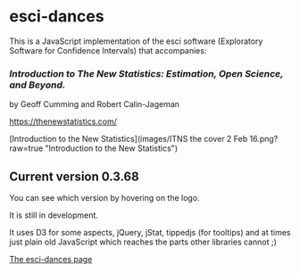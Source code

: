 # esci-dances

This is a JavaScript implementation of the esci software (Exploratory Software for Confidence Intervals) that accompanies: 

### _Introduction to The New Statistics: Estimation, Open Science, and Beyond._
by Geoff Cumming and Robert Calin-Jageman

https://thenewstatistics.com/

[Introduction to the New Statistics](images/ITNS the cover 2 Feb 16.png?raw=true "Introduction to the New Statistics")


## Current version 0.3.68 

You can see which version by hovering on the logo.


It is still in development. 

It uses D3 for some aspects, jQuery, jStat, tippedjs (for tooltips) and at times just plain old JavaScript which reaches the parts other libraries cannot ;)

[The esci-dances page](images/esci-dances-view.png?raw=true "esci-dances page")






